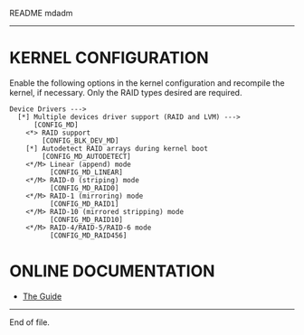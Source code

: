 README mdadm

---


KERNEL CONFIGURATION
====================

Enable the following options in the kernel configuration and recompile the
kernel, if necessary.  Only the RAID types desired are required.

```
Device Drivers --->
  [*] Multiple devices driver support (RAID and LVM) --->
      [CONFIG_MD]
    <*> RAID support
        [CONFIG_BLK_DEV_MD]
    [*] Autodetect RAID arrays during kernel boot
        [CONFIG_MD_AUTODETECT]
    <*/M> Linear (append) mode
          [CONFIG_MD_LINEAR]
    <*/M> RAID-0 (striping) mode
          [CONFIG_MD_RAID0]
    <*/M> RAID-1 (mirroring) mode
          [CONFIG_MD_RAID1]
    <*/M> RAID-10 (mirrored stripping) mode
          [CONFIG_MD_RAID10]
    <*/M> RAID-4/RAID-5/RAID-6 mode
          [CONFIG_MD_RAID456]
```


ONLINE DOCUMENTATION
====================

* [The Guide][1]

[1]: https://raid.wiki.kernel.org/index.php/A_guide_to_mdadm


---

End of file.
